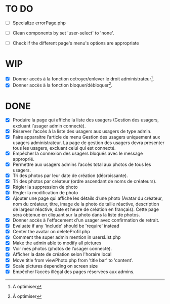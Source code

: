 # TO DO
- [ ] Specialize errorPage.php

- [ ] Clean components by set 'user-select' to 'none'.
- [ ] Check if the different page's menu's options are appropriate

# WIP
- [x] Donner accès à la fonction octroyer/enlever le droit administrateur[^1].
- [x] Donner accès à la fonction bloquer/débloquer[^1].

# DONE
- [x] Produire la page qui affiche la liste des usagers (Gestion des usagers, excluant l’usager admin connecté).
- [x] Réserver l’accès à la liste des usagers aux usagers de type admin.
- [x] Faire apparaitre l’article de menu Gestion des usagers uniquement aux usagers administrateur. La page de gestion des usagers devra présenter tous les usagers, excluant celui qui est connecté.
- [x] Empêcher la connexion des usagers bloqués avec le message approprié.
- [x] Permettre aux usagers admins l’accès total aux photos de tous les usagers.
- [x] Tri des photos par leur date de création (décroissante).
- [x] Tri des photos par créateur (ordre ascendant de noms de créateurs).
- [X] Régler la suppression de photo
- [X] Régler la modification de photo
- [X] Ajouter une page qui affiche les détails d’une photo (Avatar du créateur, nom du créateur, titre, image de la photo de taille réactive,
description de largeur réactive, date et heure de création en français). Cette page sera obtenue en cliquant sur la photo dans la liste de photos.
- [X] Donner accès à l'effacement d'un usager avec confirmation de retrait.
- [X] Evaluate if any 'include' should be 'require' instead 
- [X] Center the avatar on deleteProfil.php
- [X] Comment the super admin mention in usersList.php 
- [X] Make the admin able to modify all pictures
- [x] Voir mes photos (photos de l’usager connecté).
- [X] Afficher la date de création selon l'horaire local
- [X] Move title from viewPhoto.php from 'title bar' to 'content'.
- [X] Scale pictures depending on screen size
- [X] Empêcher l’accès illégal des pages réservées aux admins.

[^1]: À optimiser